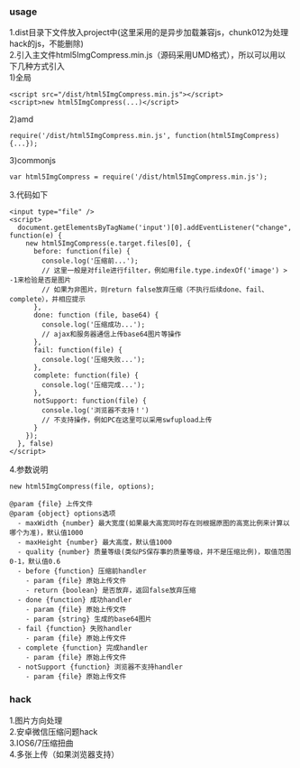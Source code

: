 ### usage
1.dist目录下文件放入project中(这里采用的是异步加载兼容js，chunk012为处理hack的js，不能删除)    
2.引入主文件html5ImgCompress.min.js（源码采用UMD格式），所以可以用以下几种方式引入  
  1)全局
  
    <script src="/dist/html5ImgCompress.min.js"></script>
    <script>new html5ImgCompress(...)</script>
  2)amd
  
    require('/dist/html5ImgCompress.min.js', function(html5ImgCompress) {...});
  3)commonjs
  
    var html5ImgCompress = require('/dist/html5ImgCompress.min.js');
3.代码如下  

    <input type="file" />
    <script>
      document.getElementsByTagName('input')[0].addEventListener("change", function(e) {
        new html5ImgCompress(e.target.files[0], {
          before: function(file) {
            console.log('压缩前...');
            // 这里一般是对file进行filter，例如用file.type.indexOf('image') > -1来检验是否是图片
            // 如果为非图片，则return false放弃压缩（不执行后续done、fail、complete），并相应提示
          },
          done: function (file, base64) {
            console.log('压缩成功...');
            // ajax和服务器通信上传base64图片等操作
          },
          fail: function(file) {
            console.log('压缩失败...');
          },
          complete: function(file) {
            console.log('压缩完成...');
          },
          notSupport: function(file) {
            console.log('浏览器不支持！')
            // 不支持操作，例如PC在这里可以采用swfupload上传
          }
        });
      }, false)
    </script>
4.参数说明

    new html5ImgCompress(file, options);
    
    @param {file} 上传文件
    @param {object} options选项
      - maxWidth {number} 最大宽度(如果最大高宽同时存在则根据原图的高宽比例来计算以哪个为准)，默认值1000
      - maxHeight {number} 最大高度，默认值1000
      - quality {number} 质量等级(类似PS保存事的质量等级，并不是压缩比例)，取值范围 0-1，默认值0.6
      - before {function} 压缩前handler
        - param {file} 原始上传文件
        - return {boolean} 是否放弃，返回false放弃压缩
      - done {function} 成功handler
        - param {file} 原始上传文件
        - param {string} 生成的base64图片
      - fail {function} 失败handler
        - param {file} 原始上传文件
      - complete {function} 完成handler
        - param {file} 原始上传文件
      - notSupport {function} 浏览器不支持handler
        - param {file} 原始上传文件
### hack
1.图片方向处理  
2.安卓微信压缩问题hack  
3.IOS6/7压缩扭曲  
4.多张上传（如果浏览器支持）
